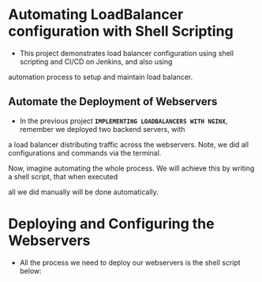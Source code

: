 # Automating LoadBalancer configuration with Shell Scripting

- This project demonstrates load balancer configuration using shell scripting and CI/CD on Jenkins, and also using 

automation process to setup and maintain load balancer.

## Automate the Deployment of Webservers

- In the previous project **`IMPLEMENTING LOADBALANCERS WITH NGINX`**, remember we deployed two backend servers, with 

a load balancer distributing traffic across the webservers. Note, we did all configurations and commands via the terminal.

Now, imagine automating the whole process. We will achieve this by writing a shell script, that when executed

all we did manually will be done automatically.

# Deploying and Configuring the Webservers

- All the process we need to deploy our webservers is the shell script below:
